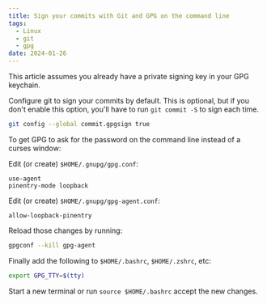 ```yaml
---
title: Sign your commits with Git and GPG on the command line
tags:
  - Linux
  - git
  - gpg
date: 2024-01-26
---
```


This article assumes you already have a private signing key in your GPG keychain.

Configure git to sign your commits by default. This is optional, but if you don't enable this option, you'll have to run `git commit -S` to sign each time.
```sh
git config --global commit.gpgsign true
```

To get GPG to ask for the password on the command line instead of a curses window:

Edit (or create) `$HOME/.gnupg/gpg.conf`:
```
use-agent
pinentry-mode loopback
```

Edit (or create) `$HOME/.gnupg/gpg-agent.conf`:
```
allow-loopback-pinentry
```

Reload those changes by running:
```sh
gpgconf --kill gpg-agent
```

Finally add the following to `$HOME/.bashrc`, `$HOME/.zshrc`, etc:
```sh
export GPG_TTY=$(tty)
```

Start a new terminal or run `source $HOME/.bashrc` accept the new changes.
